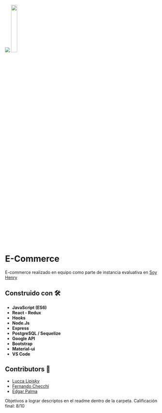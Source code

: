 <p align='left'>
    <img src='https://i.postimg.cc/qvqCzt3R/logosixbeer.png' </img>  <img src='https://i0.pngocean.com/files/640/199/669/javascript-logo-html-clip-art-javascript-logo-thumb.jpg' width="20%" </img>
</p>

# E-Commerce
E-commerce realizado en equipo como parte de instancia evaluativa en [Soy Henry](https://www.soyhenry.com/)

## Construido con 🛠️
* **JavaScript (ES6)**
* **React - Redux**
* **Hooks**
* **Node.Js**
* **Express**
* **PostgreSQL / Sequelize**
* **Google API**
* **Bootstrap**
* **Material-ui**
* **VS Code**

## Contributors 🚀

* [Lucca Lipisky](https://github.com/luccalipisky)
* [Fernando Checchi](https://github.com/FernandoChecchi)
* [Edgar Palma](https://github.com/Edgar9408)

Objetivos a lograr descriptos en el readme dentro de la carpeta. Calificación final: 8/10
